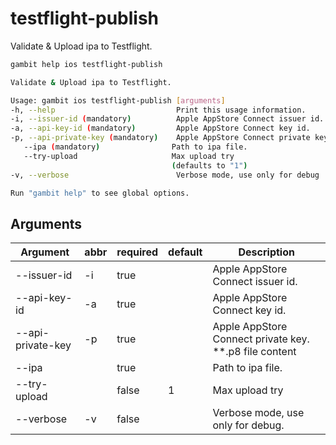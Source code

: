 # testflight-publish

Validate & Upload ipa to Testflight.

```bash
gambit help ios testflight-publish
```
 
 ```bash
Validate & Upload ipa to Testflight.

Usage: gambit ios testflight-publish [arguments]
-h, --help                           Print this usage information.
-i, --issuer-id (mandatory)          Apple AppStore Connect issuer id.
-a, --api-key-id (mandatory)         Apple AppStore Connect key id.
-p, --api-private-key (mandatory)    Apple AppStore Connect private key.
    --ipa (mandatory)                Path to ipa file.
    --try-upload                     Max upload try
                                     (defaults to "1")
-v, --verbose                        Verbose mode, use only for debug

Run "gambit help" to see global options.
```

## Arguments

| Argument | abbr | required | default |Description |
|---|---|---| --- |---|
| --issuer-id | -i | true | |Apple AppStore Connect issuer id.|
| --api-key-id | -a | true | |Apple AppStore Connect key id. |
| --api-private-key | -p | true | |Apple AppStore Connect private key. **.p8 file content |
| --ipa |  | true |  | Path to ipa file. |
| --try-upload | | false | 1 | Max upload try|
| --verbose | -v | false | | Verbose mode, use only for debug.|